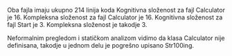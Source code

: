 Oba fajla imaju ukupno 214 linija koda
Kognitivna složenost za fajl Calculator je 16.
Kompleksna složenost za fajl Calculator je 16.
Kognitivna složenost za fajl Start je 3.
Kompleksna složenost je takodje 3.

Neformalnim pregledom i statičkom analizom vidimo da klasa Calculator nije definisana, takodje u jednom delu je pogrešno upisano Str100ing.
